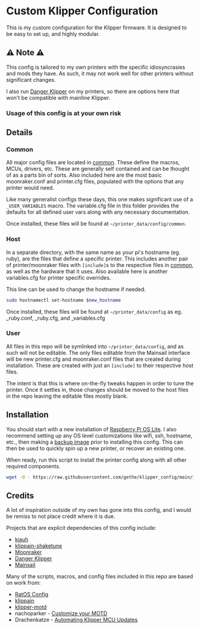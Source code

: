 # Custom Klipper Configuration

This is my custom configuration for the Klipper firmware. It is designed to be
easy to set up, and highly modular.

## :warning: Note :warning:

This config is tailored to my own printers with the specific idiosyncrasies and
mods they have. As such, it may not work well for other printers without
significant changes.

I also run [Danger Klipper](https://github.com/DangerKlippers/danger-klipper) on
my printers, so there are options here that won't be compatible with mainline
Klipper.

### Usage of this config is at your own risk

## Details

### Common

All major config files are located in [common](common/). These define the macros,
MCUs, drivers, etc. These are generally self contained and can be thought of as
a parts bin of sorts. Also included here are the most basic moonraker.conf and
printer.cfg files, populated with the options that any printer would need.

Like many generalist configs these days, this one makes significant use of a
`_USER_VARIABLES` macro. The variable.cfg file in this folder provides the
defaults for all defined user vars along with any necessary documentation.

Once installed, these files will be found at `~/printer_data/config/common`.

### Host

In a separate directory, with the same name as your pi's hostname (eg. ruby),
are the files that define a specific printer. This includes another pair of
printer/moonraker files with `[include]`s to the respective files in
[common](common/), as well as the hardware that it uses. Also available here is
another variables.cfg for printer specific overrides.

This line can be used to change the hostname if needed.
``` bash
sudo hostnamectl set-hostname $new_hostname
```

Once installed, these files will be found at `~/printer_data/config` as eg.
_ruby.conf, _ruby.cfg, and _variables.cfg


### User

All files in this repo will be symlinked into `~/printer_data/config`, and as
such will not be editable. The only files editable from the Mainsail interface
will be new printer.cfg and moonraker.conf files that are created during
installation. These are created with just an `[include]` to their respective
host files.

The intent is that this is where on-the-fly tweaks happen in order to tune the
printer. Once it settles in, those changes should be moved to the host files in
the repo leaving the editable files mostly blank.

## Installation

You should start with a new installation of [Raspberry Pi OS Lite]. I also
recommend setting up any OS level customizations like wifi, ssh, hostname, etc.,
then making a [backup image] prior to installing this config. This can then be
used to quickly spin up a new printer, or recover an existing one.

When ready, run this script to install the printer config along with all other
required components.

``` bash
wget -O - https://raw.githubusercontent.com/gethe/klipper_config/main/install.sh | bash
```

## Credits

A lot of inspiration outside of my own has gone into this config, and I would be
remiss to not place credit where it is due.

Projects that are explicit dependencies of this config include:

* [kiauh](https://github.com/dw-0/kiauh)
* [klippain-shaketune](https://github.com/Frix-x/klippain-shaketune)
* [Moonraker](https://github.com/Arksine/moonraker)
* [Danger Klipper](https://github.com/DangerKlippers/danger-klipper)
* [Mainsail](https://github.com/mainsail-crew/mainsail)

Many of the scripts, macros, and config files included in this repo are based on
work from:

* [RatOS Config](https://github.com/Rat-OS/RatOS-configuration)
* [klippain](https://github.com/Frix-x/klippain)
* [klipper-motd](https://github.com/tomaski/klipper-motd)
* nachoparker - [Customize your MOTD]
* Drachenkatze - [Automating Klipper MCU Updates](https://docs.vorondesign.com/community/howto/drachenkatze/automating_klipper_mcu_updates.html)


[Raspberry Pi OS Lite]: (https://www.raspberrypi.com/software/)
[backup image]: (https://www.tomshardware.com/how-to/back-up-raspberry-pi-as-disk-image)
[Customize your MOTD]: (https://web.archive.org/web/20180729211018/https://ownyourbits.com/2017/04/05/customize-your-motd-login-message-in-debian-and-ubuntu/)
